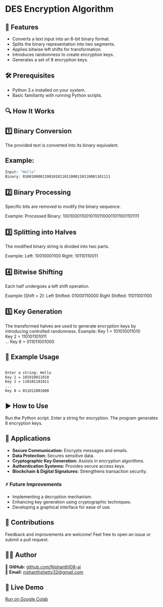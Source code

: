 # DES Encryption Algorithm  


 ## 🚀 Features  
- Converts a text input into an 8-bit binary format.  
- Splits the binary representation into two segments.  
- Applies bitwise left shifts for transformation.  
- Introduces randomness to create encryption keys.  
- Generates a set of 8 encryption keys.  

## 🛠 Prerequisites  
- Python 3.x installed on your system.  
- Basic familiarity with running Python scripts.  

## 🔍 How It Works  

## 1️⃣ Binary Conversion  
The provided text is converted into its binary equivalent.  
## Example:  
```bash
Input: "Hello"
Binary: 0100100001100101011011000110110001101111
```
## 2️⃣ Binary Processing
Specific bits are removed to modify the binary sequence.

Example:
Processed Binary: 10010001100101101100011011001101111


## 3️⃣ Splitting into Halves
The modified binary string is divided into two parts.

Example:
Left: 10010001100
Right: 10110110011
## 4️⃣ Bitwise Shifting
Each half undergoes a left shift operation.

Example (Shift = 2):
Left Shifted: 01000110000
Right Shifted: 11011001100
## 5️⃣ Key Generation
The transformed halves are used to generate encryption keys by introducing controlled randomness.
Example:
Key 1 = 101010011010  
Key 2 = 110101101011  
...
Key 8 = 011011001000  
## 📌 Example Usage
```bash

Enter a string: Hello
Key 1 = 101010011010
Key 2 = 110101101011
...
Key 8 = 011011001000

```

## ▶️ How to Use
Run the Python script.
Enter a string for encryption.
The program generates 8 encryption keys.
## 🔐 Applications  
- **Secure Communication:** Encrypts messages and emails.  
- **Data Protection:** Secures sensitive data.  
- **Cryptographic Key Generation:** Assists in encryption algorithms.  
- **Authentication Systems:** Provides secure access keys.  
- **Blockchain & Digital Signatures:** Strengthens transaction security.  

### ⚡ Future Improvements  
- Implementing a decryption mechanism.  
- Enhancing key generation using cryptographic techniques.  
- Developing a graphical interface for ease of use.  

## 🤝 Contributions  
Feedback and improvements are welcome! Feel free to open an issue or submit a pull request.  

## 👨‍💻 Author  
🔗 **GitHub:** [github.com/Nishanth108-ai](https://github.com/Nishanth108-ai)  
📧 **Email:** [nishanthshetty32@gmail.com](mailto:nishanthshetty32@gmail.com)  
## 🔴 Live Demo  
[Run on Google Colab](https://colab.research.google.com/drive/1pSkp38ZUn0siU_gBPGlXdKqn6aNjnMYR?usp=sharing)  

